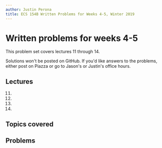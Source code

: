 ```yaml
---
author: Justin Perona
title: ECS 154B Written Problems for Weeks 4-5, Winter 2019
---
```


# Written problems for weeks 4-5

This problem set covers lectures 11 through 14.

Solutions won't be posted on GitHub.
If you'd like answers to the problems, either post on Piazza or go to Jason's or Justin's office hours.

## Lectures

11. [](https://github.com/jlpteaching/ECS154B/blob/master/lecture%20notes/02-01-Lecture-11.pdf)
12. [](https://github.com/jlpteaching/ECS154B/blob/master/lecture%20notes/02-04-Lecture-12.pdf)
13. [](https://github.com/jlpteaching/ECS154B/blob/master/lecture%20notes/02-06-Lecture-13.pdf)
14. [](https://github.com/jlpteaching/ECS154B/blob/master/lecture%20notes/02-08-Lecture-14.pdf)

## Topics covered

## Problems

